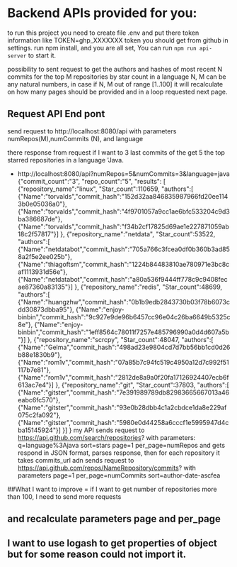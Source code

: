 # Backend APIs provided for you:
to run this project you need to create file .env and put there token information
like 
TOKEN=ghp_XXXXXXX 
token you should get from github in settings.
run npm install, and you are all set, 
You can run `npm run api-server` to start it. 

possibility to sent request to get the authors and hashes of most recent N commits for
the top M repositories by star count in a language 
N, M can be any natural numbers, in case if N, M out of range [1..100] it will recalculate on how many pages
should be provided and in a loop requested next page.

## Request API End pont 
send request to http://localhost:8080/api with parameters numRepos(M),numCommits (N), and language

there response from request if I want to 3 last commits of the get 5 the top starred repositories in a language 'Java.
 - http://localhost:8080/api?numRepos=5&numCommits=3&language=java
{"commit_count":"3",
  "repo_count":"5",
  "results":
  [
    {"repository_name":"linux",
     "Star_count":110659,
     "authors":[
        {"Name":"torvalds","commit_hash":"152d32aa846835987966fd20ee1143b0e05036a0"},
        {"Name":"torvalds","commit_hash":"4f9701057a9cc1ae6bfc533204c9d3ba386687de"},
        {"Name":"torvalds","commit_hash":"f34b2cf17825d69ae1e227871059ab18c2f57817"}]
        },
    {"repository_name":"netdata",
     "Star_count":53522,
     "authors":[
        {"Name":"netdatabot","commit_hash":"705a766c3fcea0df0b360b3ad858a2f5e2ee025b"},
        {"Name":"thiagoftsm","commit_hash":"1224b84483810ae780971e3bc8caf1113931d56e"},
        {"Name":"netdatabot","commit_hash":"a80a536f9444ff778c9c9408fecae87360a83135"}]
        },
    {"repository_name":"redis",
      "Star_count":48699,
      "authors":[
          {"Name":"huangzhw","commit_hash":"0b1b9edb2843730b03f78b6073cdd30873dbba95"},
          {"Name":"enjoy-binbin","commit_hash":"9c927e9de96b6457cc96e04c26ba6649b5325c8e"},
          {"Name":"enjoy-binbin","commit_hash":"1eff8564c78011f7257e485796990a0d4d607a5b"}]
          },
    {"repository_name":"scrcpy",
     "Star_count":48047,
     "authors":[
     {"Name":"Gelma","commit_hash":"498ad23e9804cd7d7bb56bb1cd0d26b88e1830b9"},
     {"Name":"rom1v","commit_hash":"07a85b7c94fc519c4950a12d7c992f51117b7e81"},
     {"Name":"rom1v","commit_hash":"2812de8a9a0f20fa17126924407ecb6f613ac7e4"}]
     },
     {"repository_name":"git",
      "Star_count":37803,
      "authors":[
      {"Name":"gitster","commit_hash":"7e391989789db82983665667013a46eabc6fc570"},
      {"Name":"gitster","commit_hash":"93e0b28dbb4c1a2cbdce1da8e229af075c2fa092"},
      {"Name":"gitster","commit_hash":"5980e0d44258a6cccf1e5995947d4cba15145924"}]
      }]
      }
my API sends request to https://api.github.com/search/repositories?
with parameters: q=language%3Ajava 
                 sort=stars
                 page=1 
                 per_page=numRepos and gets respond in JSON format, parses response,
                 then for each repository it takes commits_url adn sends request to 
                 https://api.github.com/repos/NameRepository/commits? 
                 with parameters 
                    page=1
                    per_page=numCommits
                    sort=author-date-ascfea
                    
##What I want to improve = if I want to get number of repositories more than 100, I need to send more requests 
## and recalculate parameters page and per_page  
## I want to use logash to get properties of object but for some reason could not import it.            


